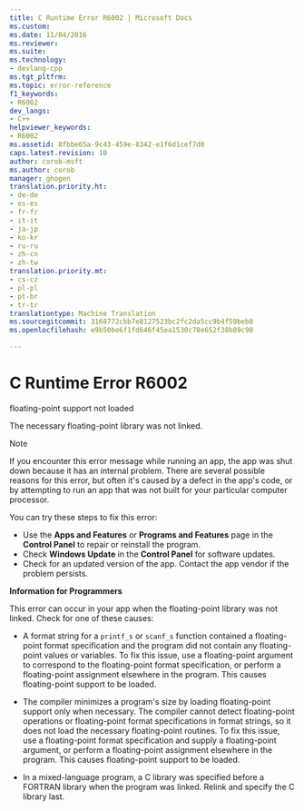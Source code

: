 ```yaml
---
title: C Runtime Error R6002 | Microsoft Docs
ms.custom: 
ms.date: 11/04/2016
ms.reviewer: 
ms.suite: 
ms.technology:
- devlang-cpp
ms.tgt_pltfrm: 
ms.topic: error-reference
f1_keywords:
- R6002
dev_langs:
- C++
helpviewer_keywords:
- R6002
ms.assetid: 8fbbe65a-9c43-459e-8342-e1f6d1cef7d0
caps.latest.revision: 10
author: corob-msft
ms.author: corob
manager: ghogen
translation.priority.ht:
- de-de
- es-es
- fr-fr
- it-it
- ja-jp
- ko-kr
- ru-ru
- zh-cn
- zh-tw
translation.priority.mt:
- cs-cz
- pl-pl
- pt-br
- tr-tr
translationtype: Machine Translation
ms.sourcegitcommit: 3168772cbb7e8127523bc2fc2da5cc9b4f59beb8
ms.openlocfilehash: e9b50be6f1fd646f45ea1530c78e652f38b09c90

---
```

# C Runtime Error R6002
floating-point support not loaded  
  
 The necessary floating-point library was not linked.  
  
> [!NOTE]
>  If you encounter this error message while running an app, the app was shut down because it has an internal problem. There are several possible reasons for this error, but often it's caused by a defect in the app's code, or by attempting to run an app that was not built for your particular computer processor.  
>   
>  You can try these steps to fix this error:  
>   
>  -   Use the **Apps and Features** or **Programs and Features** page in the **Control Panel** to repair or reinstall the program.  
> -   Check **Windows Update** in the **Control Panel** for software updates.  
> -   Check for an updated version of the app. Contact the app vendor if the problem persists.  
  
 **Information for Programmers**  
  
 This error can occur in your app when the floating-point library was not linked. Check for one of these causes:  
  
-   A format string for a `printf_s` or `scanf_s` function contained a floating-point format specification and the program did not contain any floating-point values or variables. To fix this issue, use a floating-point argument to correspond to the floating-point format specification, or perform a floating-point assignment elsewhere in the program. This causes floating-point support to be loaded.  
  
-   The compiler minimizes a program's size by loading floating-point support only when necessary. The compiler cannot detect floating-point operations or floating-point format specifications in format strings, so it does not load the necessary floating-point routines. To fix this issue, use a floating-point format specification and supply a floating-point argument, or perform a floating-point assignment elsewhere in the program. This causes floating-point support to be loaded.  
  
-   In a mixed-language program, a C library was specified before a FORTRAN library when the program was linked. Relink and specify the C library last.


<!--HONumber=Jan17_HO2-->



